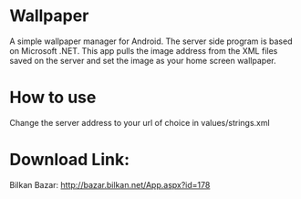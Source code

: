Wallpaper
=========

A simple wallpaper manager for Android. The server side program is based on Microsoft .NET. This app pulls the image address from the XML files saved on the server and set the image as your home screen wallpaper.

How to use
=========
Change the server address to your url of choice in values/strings.xml

Download Link:
=========
Bilkan Bazar: http://bazar.bilkan.net/App.aspx?id=178
